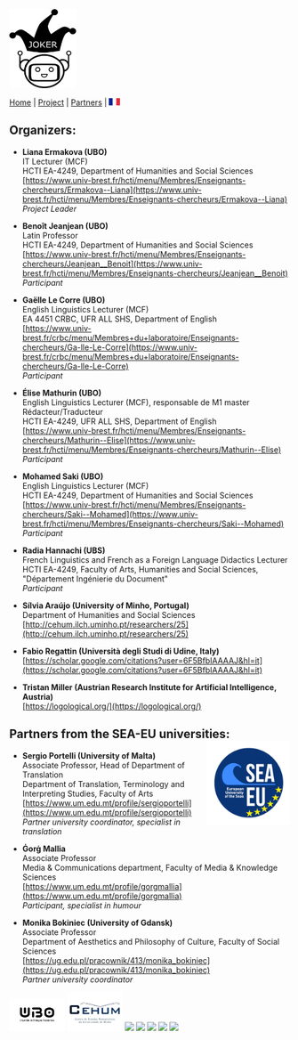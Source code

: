 
  <img src="Joker.png" width="120" height="142">
</p> 

[Home](https://motsmachines.github.io/joker/EN) | [Project](https://motsmachines.github.io/joker/EN/project) | [Partners](https://motsmachines.github.io/joker/EN/partners) | [<img src="drapeau FR.png" width="20">](https://motsmachines.github.io/joker/FR/) 
## Organizers: 
* **Liana Ermakova (UBO)**
<br>IT Lecturer (MCF)
<br>HCTI EA-4249, Department of Humanities and Social Sciences
<br> [https://www.univ-brest.fr/hcti/menu/Membres/Enseignants-chercheurs/Ermakova--Liana](https://www.univ-brest.fr/hcti/menu/Membres/Enseignants-chercheurs/Ermakova--Liana)
<br>*Project Leader*

* **Benoît Jeanjean (UBO)**
<br>Latin Professor
<br>HCTI EA-4249, Department of Humanities and Social Sciences
<br>[https://www.univ-brest.fr/hcti/menu/Membres/Enseignants-chercheurs/Jeanjean__Benoit](https://www.univ-brest.fr/hcti/menu/Membres/Enseignants-chercheurs/Jeanjean__Benoit)
<br>*Participant*

* **Gaëlle Le Corre (UBO)** 
<br>English Linguistics Lecturer (MCF)
<br>EA 4451 CRBC, UFR ALL SHS, Department of English
<br>[https://www.univ-brest.fr/crbc/menu/Membres+du+laboratoire/Enseignants-chercheurs/Ga-lle-Le-Corre](https://www.univ-brest.fr/crbc/menu/Membres+du+laboratoire/Enseignants-chercheurs/Ga-lle-Le-Corre)
<br>*Participant*

* **Élise Mathurin (UBO)**
<br>English Linguistics Lecturer (MCF), responsable de M1 master Rédacteur/Traducteur
<br>HCTI EA-4249, UFR ALL SHS, Department of English
<br>[https://www.univ-brest.fr/hcti/menu/Membres/Enseignants-chercheurs/Mathurin--Elise](https://www.univ-brest.fr/hcti/menu/Membres/Enseignants-chercheurs/Mathurin--Elise)
<br>*Participant*

* **Mohamed Saki (UBO)**
<br>English Linguistics Lecturer (MCF)
<br>HCTI EA-4249, Department of Humanities and Social Sciences
<br>[https://www.univ-brest.fr/hcti/menu/Membres/Enseignants-chercheurs/Saki--Mohamed](https://www.univ-brest.fr/hcti/menu/Membres/Enseignants-chercheurs/Saki--Mohamed)
<br>*Participant*

* **Radia Hannachi (UBS)** 
<br>French Linguistics and French as a Foreign Language Didactics Lecturer
<br>HCTI EA-4249, Faculty of Arts, Humanities and Social Sciences, "Département Ingénierie du Document"
<br>*Participant*

* **Sílvia Araújo (University of Minho, Portugal)**
<br>Department of Humanities and Social Sciences
<br>[http://cehum.ilch.uminho.pt/researchers/25](http://cehum.ilch.uminho.pt/researchers/25)


* **Fabio Regattin (Università degli Studi di Udine, Italy)** 
<br>[https://scholar.google.com/citations?user=6F5BfbIAAAAJ&hl=it](https://scholar.google.com/citations?user=6F5BfbIAAAAJ&hl=it)

* **Tristan Miller (Austrian Research Institute for Artificial Intelligence, Austria)**
<br>[https://logological.org/](https://logological.org/) 

## Partners from the SEA-EU universities: <img align="right" width="150" height="150" src="SEA-EU.png">

* **Sergio Portelli (University of Malta)** 
<br>Associate Professor, Head of Department of Translation
<br>Department of Translation, Terminology and Interpreting Studies, Faculty of Arts 
<br>[https://www.um.edu.mt/profile/sergioportelli](https://www.um.edu.mt/profile/sergioportelli)
<br>*Partner university coordinator, specialist in translation*

* **Ġorġ Mallia**
<br>Associate Professor
<br>Media & Communications department, Faculty of Media & Knowledge Sciences
<br>[https://www.um.edu.mt/profile/gorgmallia](https://www.um.edu.mt/profile/gorgmallia)
<br>*Participant, specialist in humour*

* **Monika Bokiniec (University of Gdansk)** 
<br>Associate Professor
<br>Department of Aesthetics and Philosophy of Culture, Faculty of Social Sciences
<br>[https://ug.edu.pl/pracownik/413/monika_bokiniec](https://ug.edu.pl/pracownik/413/monika_bokiniec)
<br>*Partner university coordinator*

<img src="UBO.png" width="100"> <img src="CEHUM.png" width="100"> <img src="Università - Malta.png" width="100"> <img src="Università - UDINE.png" width="100"> <img src="University of Gdansk.png" width="100"> <img src="OFAI.png" width="100"> <img src="UBS.png" width="100"> 

